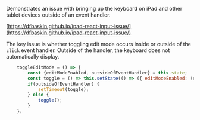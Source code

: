 Demonstrates an issue with bringing up the keyboard on iPad and other
tablet devices outside of an event handler.

[https://dfbaskin.github.io/ipad-react-input-issue/](https://dfbaskin.github.io/ipad-react-input-issue/)

The key issue is whether toggling edit mode occurs inside or outside
of the `click` event handler.  Outside of the handler, the keyboard
does not automatically display.

```js
    toggleEditMode = () => {
        const {editModeEnabled, outsideOfEventHandler} = this.state;
        const toggle = () => this.setState(() => ({ editModeEnabled: !editModeEnabled }));
        if(outsideOfEventHandler) {
            setTimeout(toggle);
        } else {
            toggle();
        }
    };
```
